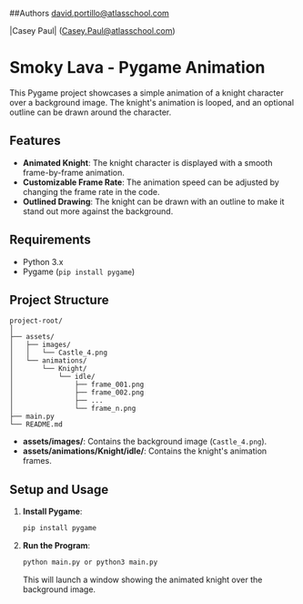 ##Authors
david.portillo@atlasschool.com

|Casey Paul| (Casey.Paul@atlasschool.com)

# Smoky Lava - Pygame Animation

This Pygame project showcases a simple animation of a knight character over a background image. The knight's animation is looped, and an optional outline can be drawn around the character.

## Features

- **Animated Knight**: The knight character is displayed with a smooth frame-by-frame animation.
- **Customizable Frame Rate**: The animation speed can be adjusted by changing the frame rate in the code.
- **Outlined Drawing**: The knight can be drawn with an outline to make it stand out more against the background.

## Requirements

- Python 3.x
- Pygame (`pip install pygame`)

## Project Structure

```
project-root/
│
├── assets/
│   ├── images/
│   │   └── Castle_4.png
│   └── animations/
│       └── Knight/
│           └── idle/
│               ├── frame_001.png
│               ├── frame_002.png
│               ├── ...
│               └── frame_n.png
├── main.py
└── README.md
```

- **assets/images/**: Contains the background image (`Castle_4.png`).
- **assets/animations/Knight/idle/**: Contains the knight's animation frames.

## Setup and Usage

1. **Install Pygame**:
   ```bash
   pip install pygame
   ```

2. **Run the Program**:
   ```bash
   python main.py or python3 main.py
   ```

   This will launch a window showing the animated knight over the background image.
